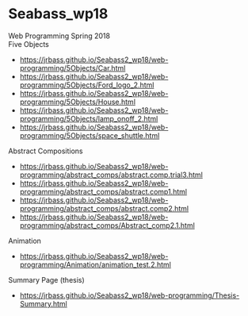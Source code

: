 # Seabass_wp18
Web Programming Spring 2018</br>
Five Objects
* https://jrbass.github.io/Seabass2_wp18/web-programming/5Objects/Car.html
* https://jrbass.github.io/Seabass2_wp18/web-programming/5Objects/Ford_logo_2.html
* https://jrbass.github.io/Seabass2_wp18/web-programming/5Objects/House.html
* https://jrbass.github.io/Seabass2_wp18/web-programming/5Objects/lamp_onoff_2.html
* https://jrbass.github.io/Seabass2_wp18/web-programming/5Objects/space_shuttle.html

Abstract Compositions</br>
* https://jrbass.github.io/Seabass2_wp18/web-programming/abstract_comps/abstract.comp.trial3.html
* https://jrbass.github.io/Seabass2_wp18/web-programming/abstract_comps/abstract.comp1.html
* https://jrbass.github.io/Seabass2_wp18/web-programming/abstract_comps/abstract.comp2.html
* https://jrbass.github.io/Seabass2_wp18/web-programming/abstract_comps/Abstract_comp2.1.html

Animation</br>
* https://jrbass.github.io/Seabass2_wp18/web-programming/Animation/animation_test.2.html

Summary Page (thesis)</br>
*  https://jrbass.github.io/Seabass2_wp18/web-programming/Thesis-Summary.html
